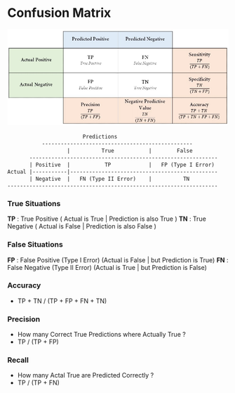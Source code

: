 # Confusion Matrix

![Confusion Matrix](Image/ConfusionMatrix.jpeg)

```Text
                        Predictions                 
		   ------------------------------------------------
                   |          True           |        False             
       ------------------------------------------------------------ 
       | Positive  |           TP            |   FP (Type I Error) 
Actual |-----------|-----------------------------------------------  					 
       | Negative  |   FN (Type II Error)    |          TN 						 
-------------------------------------------------------------------
```

### True Situations

**TP** : True Positive ( Actual is True | Prediction is also True )
**TN** : True Negative ( Actual is False | Prediction is also False )


### False Situations 
**FP** : False Positive (Type I Error) (Actual is False | but Prediction is True)
**FN** : False Negative (Type II Error) (Actual is True | but Prediction is False)


### Accuracy 
- TP + TN / (TP + FP + FN + TN)

### Precision  
- How many Correct True Predictions where Actually True ?  
- TP / (TP + FP)

### Recall 
- How many Actal True are Predicted Correctly ?  
- TP / (TP + FN)
